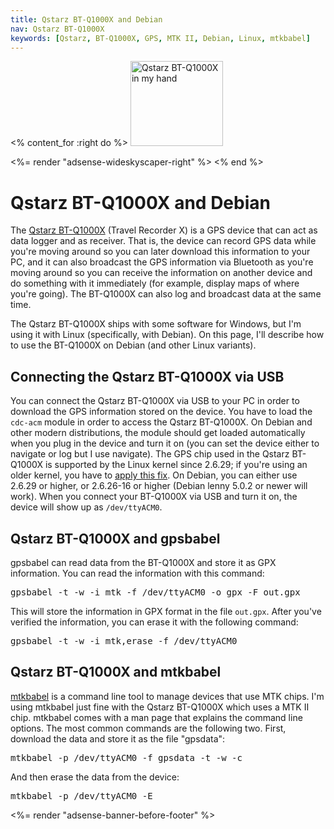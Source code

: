 ```yaml
---
title: Qstarz BT-Q1000X and Debian
nav: Qstarz BT-Q1000X
keywords: [Qstarz, BT-Q1000X, GPS, MTK II, Debian, Linux, mtkbabel]
---
```


<% content_for :right do %>
<img src = "images/r_bt-q1000x_hand.jpg" class="border" alt="Qstarz BT-Q1000X in my hand" width="148" height="136" />

<%= render "adsense-wideskyscaper-right" %>
<% end %>

<h1>Qstarz BT-Q1000X and Debian</h1>

The <a href =
"http://www.qstarz.com/Products/GPS%20Products/BT-Q1000X-F.htm">Qstarz
BT-Q1000X</a> (Travel Recorder X) is a GPS device that can act as data
logger and as receiver.  That is, the device can record GPS data while
you're moving around so you can later download this information to your PC,
and it can also broadcast the GPS information via Bluetooth as you're
moving around so you can receive the information on another device and do
something with it immediately (for example, display maps of where you're
going).  The BT-Q1000X can also log and broadcast data at the same time.

The Qstarz BT-Q1000X ships with some software for Windows, but I'm using it
with Linux (specifically, with Debian).  On this page, I'll describe how to
use the BT-Q1000X on Debian (and other Linux variants).

<h2>Connecting the Qstarz BT-Q1000X via USB</h2>

You can connect the Qstarz BT-Q1000X via USB to your PC in order to
download the GPS information stored on the device.  You have to load the
`cdc-acm` module in order to access the Qstarz BT-Q1000X.  On Debian and
other modern distributions, the module should get loaded automatically when
you plug in the device and turn it on (you can set the device either to
navigate or log but I use navigate).  The GPS chip used in the Qstarz
BT-Q1000X is supported by the Linux kernel since 2.6.29; if you're using an
older kernel, you have to <a href =
"http://git.kernel.org/cgit/linux/kernel/git/torvalds/linux.git/commit/?id=0f9c7b4a1cc24d6f05a848f0acf72dbff7c5d42d">apply
this fix</a>.  On Debian, you can either use 2.6.29 or higher, or 2.6.26-16
or higher (Debian lenny 5.0.2 or newer will work).  When you connect your
BT-Q1000X via USB and turn it on, the device will show up as
`/dev/ttyACM0`.

<h2>Qstarz BT-Q1000X and gpsbabel</h2>

gpsbabel can read data from the BT-Q1000X and store it as GPX information.
You can read the information with this command:

<div class="code">
<pre>
gpsbabel -t -w -i mtk -f /dev/ttyACM0 -o gpx -F out.gpx
</pre>
</div>

This will store the information in GPX format in the file `out.gpx`.  After
you've verified the information, you can erase it with the following
command:

<div class="code">
<pre>
gpsbabel -t -w -i mtk,erase -f /dev/ttyACM0
</pre>
</div>

<h2>Qstarz BT-Q1000X and mtkbabel</h2>

<a href =
"http://www.rigacci.org/wiki/doku.php/doc/appunti/hardware/gps_logger_i_blue_747">mtkbabel</a>
is a command line tool to manage devices that use MTK chips.  I'm using
mtkbabel just fine with the Qstarz BT-Q1000X which uses a MTK II chip.
mtkbabel comes with a man page that explains the command line options.  The
most common commands are the following two.  First, download the data and
store it as the file "gpsdata":

<div class="code">
<pre>
mtkbabel -p /dev/ttyACM0 -f gpsdata -t -w -c
</pre>
</div>

And then erase the data from the device:

<div class="code">
<pre>
mtkbabel -p /dev/ttyACM0 -E
</pre>
</div>

<div class="bbf">
<%= render "adsense-banner-before-footer" %>
</div>

